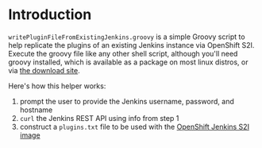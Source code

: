 # Introduction

`writePluginFileFromExistingJenkins.groovy` is a simple Groovy script to help replicate the plugins of an existing Jenkins instance via OpenShift S2I. Execute the groovy file like any other shell script, although you'll need groovy installed, which is available as a package on most linux distros, or via [the download site](http://groovy-lang.org/download.html).

Here's how this helper works:

1. prompt the user to provide the Jenkins username, password, and hostname
2. `curl` the Jenkins REST API using info from step 1
3. construct a `plugins.txt` file to be used with the [OpenShift Jenkins S2I image](https://github.com/openshift/jenkins/blob/master/README.md#installing-using-s2i-build)
